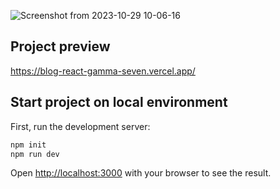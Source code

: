 
![Screenshot from 2023-10-29 10-06-16](https://github.com/helloivankorGit/blog_react/assets/72932438/4b57ec3a-290a-410e-a7a5-5fe16aafd2a0)

## Project preview

https://blog-react-gamma-seven.vercel.app/

## Start project on local environment

First, run the development server:

```bash
npm init
npm run dev
```

Open [http://localhost:3000](http://localhost:3000) with your browser to see the result.
